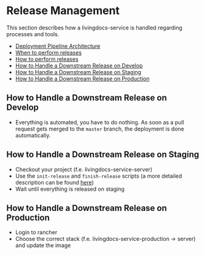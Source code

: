 # Release Management

This section describes how a livingdocs-service is handled regarding processes and tools.

- [Deployment Pipeline Architecture](./deployment-pipeline.md)
- [When to perform releases](./when.md)
- [How to perform releases](./how.md)
- [How to Handle a Downstream Release on Develop](#develop)
- [How to Handle a Downstream Release on Staging](#staging)
- [How to Handle a Downstream Release on Production](#production)

## <a name="develop">How to Handle a Downstream Release on Develop</a>

- Everything is automated, you have to do nothing. As soon as a pull request gets merged to the `master` branch, the deployment is done automatically.

## <a name="staging">How to Handle a Downstream Release on Staging</a>

- Checkout your project (f.e. livingdocs-service-server)
- Use the `init-release` and `finish-release` scripts (a more detailed description can be found [here](https://github.com/upfrontIO/release-tools/blob/master/doc/how-to-handle-a-release-on-github.md))
- Wait until everything is released on staging


## <a name="production">How to Handle a Downstream Release on Production</a>

- Login to rancher
- Choose the correct stack (f.e. livingdocs-service-production -> server) and update the image
